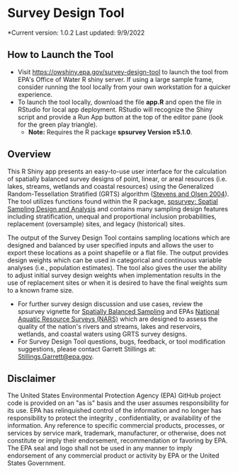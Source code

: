 # Survey Design Tool
*Current version: 1.0.2 Last updated: 9/9/2022
## How to Launch the Tool
* Visit https://owshiny.epa.gov/survey-design-tool to launch the tool from EPA's Office of Water R shiny server. If using a large sample frame, consider running the tool locally from your own workstation for a quicker experience. 
* To launch the tool locally, download the file <b>app.R</b> and open the file in RStudio for local app deployment. RStudio will recognize the Shiny script and provide a Run App button at the top of the editor pane (look for the green play triangle).
     * <b>Note:</b> Requires the R package <b>spsurvey Version <span>&#8805;</span>5.1.0</b>.


## Overview
This R Shiny app presents an easy-to-use user interface for the calculation of spatially balanced survey designs of point, linear, or areal resources (i.e. lakes, streams, wetlands and coastal resources) using the Generalized Random-Tessellation Stratified (GRTS) algorithm ([Stevens and Olsen 2004](https://cfpub.epa.gov/ncer_abstracts/index.cfm/fuseaction/display.files/fileID/13339)). The tool utilizes functions found within the R package, [spsurvey: Spatial Sampling Design and Analysis](https://cran.r-project.org/package=spsurvey) and contains many sampling design features including stratification, unequal and proportional inclusion probabilities, replacement (oversample) sites, and legacy (historical) sites.

The output of the Survey Design Tool contains sampling locations which are designed and balanced by user specified inputs and allows the user to export these locations as a point shapefile or a flat file. The output provides design weights which can be used in categorical and continuous variable analyses (i.e., population estimates). The tool also gives the user the ability to adjust initial survey design weights when implementation results in the use of replacement sites or when it is desired to have the final weights sum to a known frame size. 

* For further survey design discussion and use cases, review the spsurvey vignette for [Spatially Balanced Sampling](https://cran.r-project.org/web/packages/spsurvey/vignettes/sampling.html) and EPAs [National Aquatic Resource Surveys (NARS)](https://www.epa.gov/national-aquatic-resource-surveys) which are designed to assess the quality of the nation's rivers and streams, lakes and reservoirs, wetlands, and coastal waters using GRTS survey designs. 
* For Survey Design Tool questions, bugs, feedback, or tool modification suggestions, please contact Garrett Stillings at: Stillings.Garrett@epa.gov. 

## Disclaimer
The United States Environmental Protection Agency (EPA) GitHub project code is provided on an "as is" basis and the user assumes responsibility for its use.  EPA has relinquished control of the information and no longer has responsibility to protect the integrity , confidentiality, or availability of the information.  Any reference to specific commercial products, processes, or services by service mark, trademark, manufacturer, or otherwise, does not constitute or imply their endorsement, recommendation or favoring by EPA.  The EPA seal and logo shall not be used in any manner to imply endorsement of any commercial product or activity by EPA or the United States Government.
